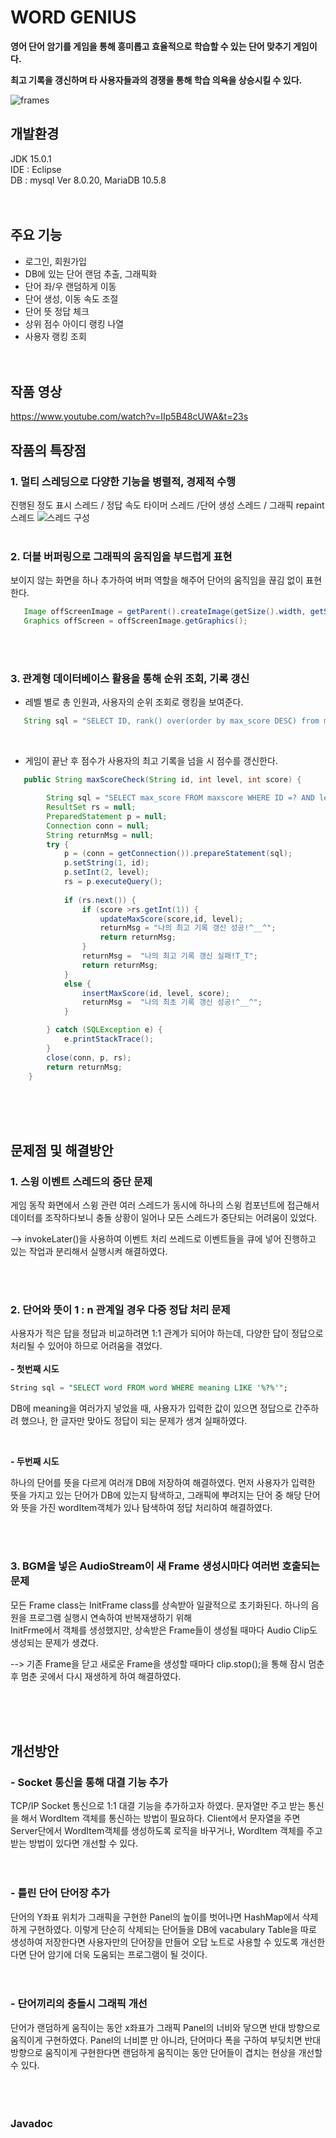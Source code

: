 # WORD GENIUS

**영어 단어 암기를 게임을 통해 흥미롭고 효율적으로 학습할 수 있는 단어 맞추기 게임이다.**

**최고 기록을 갱신하며 타 사용자들과의 경쟁을 통해 학습 의욕을 상승시킬 수 있다.**    

![frames](https://user-images.githubusercontent.com/62981623/103170293-9f474e00-4886-11eb-8d77-46c378ff1b6f.jpg)  



## 개발환경
JDK 15.0.1  
IDE : Eclipse  
DB : mysql  Ver 8.0.20, MariaDB 10.5.8  <br/><br/><br/>



## 주요 기능
- 로그인, 회원가입
- DB에 있는 단어 랜덤 추출, 그래픽화
- 단어 좌/우 랜덤하게 이동
- 단어 생성, 이동 속도 조절
- 단어 뜻 정답 체크
- 상위 점수 아이디 랭킹 나열
- 사용자 랭킹 조회  <br/><br/><br/>

## 작품 영상  
https://www.youtube.com/watch?v=IIp5B48cUWA&t=23s



## 작품의 특장점
### 1. 멀티 스레딩으로 다양한 기능을 병렬적, 경제적 수행  
   
   진행된 정도 표시 스레드 / 정답 속도 타이머 스레드 /단어 생성 스레드 / 그래픽 repaint 스레드
     ![스레드 구성](https://user-images.githubusercontent.com/62981623/103170305-ad956a00-4886-11eb-8139-efd6b53cdfe1.jpg)<br/><br/>
     

### 2. 더블 버퍼링으로 그래픽의 움직임을 부드럽게 표현   

   보이지 않는 화면을 하나 추가하여 버퍼 역할을 해주어 단어의 움직임을 끊김 없이 표현한다.  
    
```java
   Image offScreenImage = getParent().createImage(getSize().width, getSize().height);
   Graphics offScreen = offScreenImage.getGraphics();
```
<br/><br/>  

### 3. 관계형 데이터베이스 활용을 통해 순위 조회, 기록 갱신  

 
   - 레벨 별로 총 인원과, 사용자의 순위 조회로 랭킹을 보여준다.  
   
```java
   String sql = "SELECT ID, rank() over(order by max_score DESC) from maxscore where level=?";
```   
<br/>

   - 게임이 끝난 후 점수가 사용자의 최고 기록을 넘을 시 점수를 갱신한다.  
   
```java
   public String maxScoreCheck(String id, int level, int score) {

		String sql = "SELECT max_score FROM maxscore WHERE ID =? AND level=?";
		ResultSet rs = null;
		PreparedStatement p = null;
		Connection conn = null;
		String returnMsg = null;
		try {
			p = (conn = getConnection()).prepareStatement(sql);			
			p.setString(1, id);
			p.setInt(2, level);
			rs = p.executeQuery();
			
			if (rs.next()) {				
				if (score >rs.getInt(1)) {
					updateMaxScore(score,id, level);
					returnMsg = "나의 최고 기록 갱신 성공!^__^";
					return returnMsg;
				}
				returnMsg =  "나의 최고 기록 갱신 실패!T_T";
				return returnMsg;
			}			
			else {
				insertMaxScore(id, level, score);
				returnMsg =  "나의 최초 기록 갱신 성공!^__^";
			}

		} catch (SQLException e) {
			e.printStackTrace();
		}
		close(conn, p, rs);
		return returnMsg;
	}
```  

<br/><br/><br/>

## 문제점 및 해결방안 


### 1. 스윙 이벤트 스레드의 중단 문제  

게임 동작 화면에서 스윙 관련 여러 스레드가 동시에 하나의 스윙 컴포넌트에 접근해서 데이터를 조작하다보니 충돌 상황이 일어나 모든 스레드가 중단되는 어려움이 있었다.  

--> invokeLater()을 사용하여 이벤트 처리 쓰레드로 이벤트들을 큐에 넣어 진행하고 있는 작업과 분리해서 실행시켜 해결하였다.  

<br/><br/>


### 2. 단어와 뜻이 1 : n 관계일 경우 다중 정답 처리 문제  

사용자가 적은 답을 정답과 비교하려면 1:1 관계가 되어야 하는데, 다양한 답이 정답으로 처리될 수 있어야 하므로 어려움을 겪었다.  
<br/>
**- 첫번째 시도**
```sql
String sql = "SELECT word FROM word WHERE meaning LIKE '%?%'"; 
```
DB에 meaning을 여러가지 넣었을 때, 사용자가 입력한 값이 있으면 정답으로 간주하려 했으나, 한 글자만 맞아도 정답이 되는 문제가 생겨 실패하였다.   

<br/>

**- 두번째 시도**    

하나의 단어를 뜻을 다르게 여러개 DB에 저장하여 해결하였다. 먼저 사용자가 입력한 뜻을 가지고 있는 단어가 DB에 있는지 탐색하고, 그래픽에 뿌려지는 단어 중 해당 단어와 뜻을 가진 wordItem객체가 있나 탐색하여 정답 처리하여 해결하였다.  

<br/><br/>  

### **3. BGM을 넣은 AudioStream이 새 Frame 생성시마다 여러번 호출되는 문제**  

모든 Frame class는 InitFrame class를 상속받아 일괄적으로 초기화된다. 하나의 음원을 프로그램 실행시 연속하여 반복재생하기 위해  
InitFrme에서 객체를 생성했지만, 상속받은 Frame들이 생성될 때마다 Audio Clip도 생성되는 문제가 생겼다.  

--> 기존 Frame을 닫고 새로운 Frame을 생성할 때마다 clip.stop();을 통해 잠시 멈춘 후 멈춘 곳에서 다시 재생하게 하여 해결하였다.  

<br/><br/><br/>


## 개선방안 

### - Socket 통신을 통해 대결 기능 추가  

TCP/IP Socket 통신으로 1:1 대결 기능을 추가하고자 하였다. 문자열만 주고 받는 통신을 해서 WordItem 객체를 통신하는 방법이 필요하다. Client에서 문자열을 주면 Server단에서 WordItem객체를 생성하도록 로직을 바꾸거나, WordItem 객체를 주고 받는 방법이 있다면 개선할 수 있다.  
<br/><br/>

### - 틀린 단어 단어장 추가  

단어의 Y좌표 위치가 그래픽을 구현한 Panel의 높이를 벗어나면 HashMap에서 삭제하게 구현하였다. 이렇게 단순히 삭제되는 단어들을 DB에 vacabulary Table을 따로 생성하여 저장한다면 사용자만의 단어장을 만들어 오답 노트로 사용할 수 있도록 개선한다면 단어 암기에 더욱 도움되는 프로그램이 될 것이다.  
<br/><br/>

### - 단어끼리의 충돌시 그래픽 개선  

단어가 랜덤하게 움직이는 동안 x좌표가 그래픽 Panel의 너비와 닿으면 반대 방향으로 움직이게 구현하였다. Panel의 너비뿐 만 아니라, 단어마다 폭을 구하여 부딪치면 반대 방향으로 움직이게 구현한다면 랜덤하게 움직이는 동안 단어들이 겹치는 현상을 개선할 수 있다.  
<br/><br/><br/>

### Javadoc



